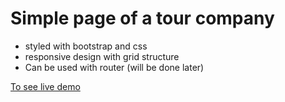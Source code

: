 # Simple page of a tour company

- styled with bootstrap and css
- responsive design with grid structure
- Can be used with router (will be done later)

[To see live demo](https://me-tour-places.netlify.app/)

